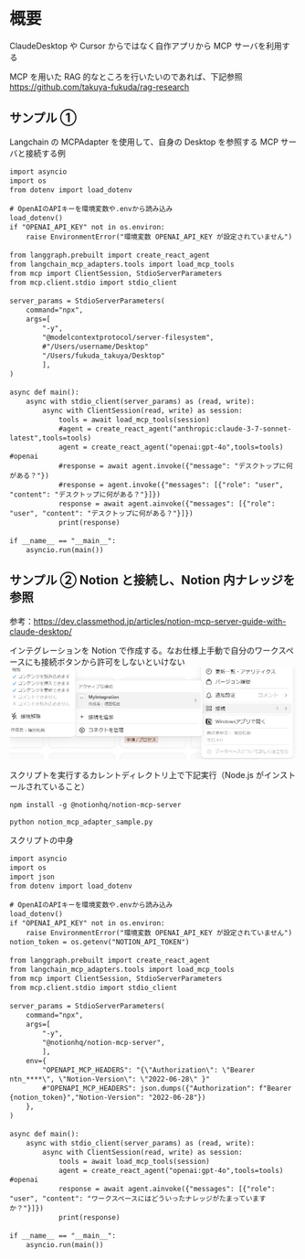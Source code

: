 # 概要

ClaudeDesktop や Cursor からではなく自作アプリから MCP サーバを利用する

MCP を用いた RAG 的なところを行いたいのであれば、下記参照  
https://github.com/takuya-fukuda/rag-research

## サンプル ①

Langchain の MCPAdapter を使用して、自身の Desktop を参照する MCP サーバと接続する例

```
import asyncio
import os
from dotenv import load_dotenv

# OpenAIのAPIキーを環境変数や.envから読み込み
load_dotenv()
if "OPENAI_API_KEY" not in os.environ:
    raise EnvironmentError("環境変数 OPENAI_API_KEY が設定されていません")

from langgraph.prebuilt import create_react_agent
from langchain_mcp_adapters.tools import load_mcp_tools
from mcp import ClientSession, StdioServerParameters
from mcp.client.stdio import stdio_client

server_params = StdioServerParameters(
    command="npx",
    args=[
        "-y",
        "@modelcontextprotocol/server-filesystem",
        #"/Users/username/Desktop"
        "/Users/fukuda_takuya/Desktop"
        ],
)

async def main():
    async with stdio_client(server_params) as (read, write):
        async with ClientSession(read, write) as session:
            tools = await load_mcp_tools(session)
            #agent = create_react_agent("anthropic:claude-3-7-sonnet-latest",tools=tools)
            agent = create_react_agent("openai:gpt-4o",tools=tools) #openai
            #response = await agent.invoke({"message": "デスクトップに何がある？"})
            #response = agent.invoke({"messages": [{"role": "user", "content": "デスクトップに何がある？"}]})
            response = await agent.ainvoke({"messages": [{"role": "user", "content": "デスクトップに何がある？"}]})
            print(response)

if __name__ == "__main__":
    asyncio.run(main())

```

## サンプル ② Notion と接続し、Notion 内ナレッジを参照

参考：https://dev.classmethod.jp/articles/notion-mcp-server-guide-with-claude-desktop/

インテグレーションを Notion で作成する。なお仕様上手動で自分のワークスペースにも接続ボタンから許可をしないといけない
![画面イメージ](./sample1.jpg)

スクリプトを実行するカレントディレクトリ上で下記実行（Node.js がインストールされていること）

```
npm install -g @notionhq/notion-mcp-server
```

```
python notion_mcp_adapter_sample.py
```

スクリプトの中身

```
import asyncio
import os
import json
from dotenv import load_dotenv

# OpenAIのAPIキーを環境変数や.envから読み込み
load_dotenv()
if "OPENAI_API_KEY" not in os.environ:
    raise EnvironmentError("環境変数 OPENAI_API_KEY が設定されていません")
notion_token = os.getenv("NOTION_API_TOKEN")

from langgraph.prebuilt import create_react_agent
from langchain_mcp_adapters.tools import load_mcp_tools
from mcp import ClientSession, StdioServerParameters
from mcp.client.stdio import stdio_client

server_params = StdioServerParameters(
    command="npx",
    args=[
        "-y",
        "@notionhq/notion-mcp-server",
        ],
    env={
        "OPENAPI_MCP_HEADERS": "{\"Authorization\": \"Bearer ntn_****\", \"Notion-Version\": \"2022-06-28\" }"
        #"OPENAPI_MCP_HEADERS": json.dumps({"Authorization": f"Bearer {notion_token}","Notion-Version": "2022-06-28"})
    },
)

async def main():
    async with stdio_client(server_params) as (read, write):
        async with ClientSession(read, write) as session:
            tools = await load_mcp_tools(session)
            agent = create_react_agent("openai:gpt-4o",tools=tools) #openai
            response = await agent.ainvoke({"messages": [{"role": "user", "content": "ワークスペースにはどういったナレッジがたまっていますか？"}]})
            print(response)

if __name__ == "__main__":
    asyncio.run(main())

```
